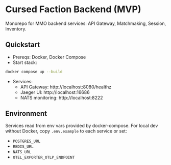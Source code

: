 # Cursed Faction Backend (MVP)

Monorepo for MMO backend services: API Gateway, Matchmaking, Session, Inventory.

## Quickstart

- Prereqs: Docker, Docker Compose
- Start stack:

```bash
docker compose up --build
```

- Services:
  - API Gateway: http://localhost:8080/healthz
  - Jaeger UI: http://localhost:16686
  - NATS monitoring: http://localhost:8222

## Environment

Services read from env vars provided by docker-compose. For local dev without Docker, copy `.env.example` to each service or set:

- `POSTGRES_URL`
- `REDIS_URL`
- `NATS_URL`
- `OTEL_EXPORTER_OTLP_ENDPOINT`
